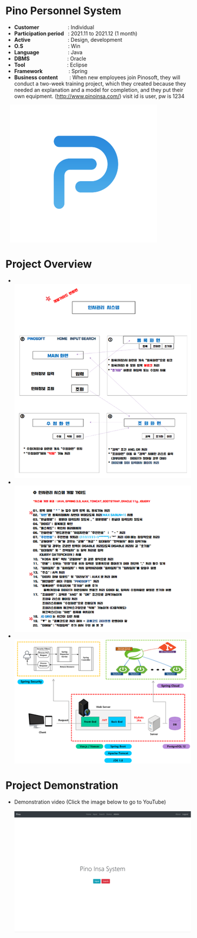 # Pino Personnel System

- <b>Customer </b></b>&nbsp;&nbsp;&nbsp;&nbsp;&nbsp;&nbsp;&nbsp;&nbsp;&nbsp;&nbsp;&nbsp;&nbsp;&nbsp;&nbsp;&nbsp;&nbsp;&nbsp;&nbsp;&nbsp;: Individual
- <b>Participation period </b>&nbsp;&nbsp;: 2021.11 to 2021.12 (1 month)
- <b>Active </b>&nbsp;&nbsp;&nbsp;&nbsp;&nbsp;&nbsp;&nbsp;&nbsp;&nbsp;&nbsp;&nbsp;&nbsp;&nbsp;&nbsp;&nbsp;&nbsp;&nbsp;&nbsp;&nbsp;&nbsp;&nbsp;&nbsp;&nbsp;&nbsp;&nbsp;: Design, development
- <b>O.S</b>&nbsp;&nbsp;&nbsp;&nbsp;&nbsp;&nbsp;&nbsp;&nbsp;&nbsp;&nbsp;&nbsp;&nbsp;&nbsp;&nbsp;&nbsp;&nbsp;&nbsp;&nbsp;&nbsp;&nbsp;&nbsp;&nbsp;&nbsp;&nbsp;&nbsp;&nbsp;&nbsp;&nbsp;&nbsp;&nbsp; : Win
- <b>Language </b>&nbsp;&nbsp;&nbsp;&nbsp;&nbsp;&nbsp;&nbsp;&nbsp;&nbsp;&nbsp;&nbsp;&nbsp;&nbsp;&nbsp;&nbsp;&nbsp;&nbsp;&nbsp;&nbsp;: Java
- <b>DBMS</b>&nbsp;&nbsp;&nbsp;&nbsp;&nbsp;&nbsp;&nbsp;&nbsp;&nbsp;&nbsp;&nbsp;&nbsp;&nbsp;&nbsp;&nbsp;&nbsp;&nbsp;&nbsp;&nbsp;&nbsp;&nbsp;&nbsp;&nbsp;&nbsp;&nbsp;&nbsp;: Oracle
- <b>Tool</b>&nbsp;&nbsp;&nbsp;&nbsp;&nbsp;&nbsp;&nbsp;&nbsp;&nbsp;&nbsp;&nbsp;&nbsp;&nbsp;&nbsp;&nbsp;&nbsp;&nbsp;&nbsp;&nbsp;&nbsp;&nbsp;&nbsp;&nbsp;&nbsp;&nbsp;&nbsp;&nbsp;&nbsp;&nbsp;: Eclipse
- <b>Framework</b>&nbsp;&nbsp;&nbsp;&nbsp;&nbsp;&nbsp;&nbsp;&nbsp;&nbsp;&nbsp;&nbsp;&nbsp;&nbsp;&nbsp;&nbsp;&nbsp;&nbsp;&nbsp;: Spring
- <b>Business content</b>&nbsp;&nbsp;&nbsp;&nbsp;&nbsp;&nbsp;&nbsp;&nbsp;: When new employees join Pinosoft, they will conduct a two-week training project, which they created because they needed an explanation and a model for completion, and they put their own equipment. (http://www.pinoinsa.com/) visit id is user, pw is 1234

&nbsp;&nbsp;&nbsp;<img src="projects/pino.png" width="400">
# Project Overview
- &nbsp;&nbsp;&nbsp;<img src="projects/p1.png" width="800">
- &nbsp;&nbsp;&nbsp;<img src="projects/p2.png" width="800">
- &nbsp;&nbsp;&nbsp;<img src="projects/p4.png" width="800">

# Project Demonstration
- Demonstration video (Click the image below to go to YouTube) </br></br>
[![시연](projects/pino-main.png)](https://www.youtube.com/watch?v=uVEzDbSvVJA)
